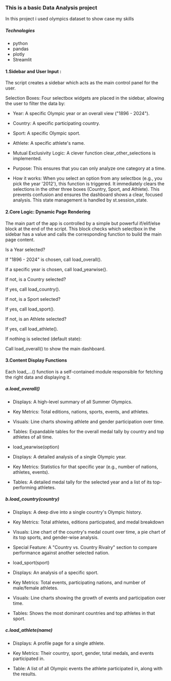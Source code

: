 ### This is a basic Data Analysis project 
In this project i used olympics dataset to show case my skills 
##### Technologies

- python
- pandas
- plotly
- Streamlit


#### 1.Sidebar and User Input :
The script creates a sidebar which acts as the main control panel for the user.

Selection Boxes: Four selectbox widgets are placed in the sidebar, allowing the user to filter the data by:

- Year: A specific Olympic year or an overall view ("1896 - 2024").

- Country: A specific participating country.

- Sport: A specific Olympic sport.

- Athlete: A specific athlete's name.

- Mutual Exclusivity Logic: A clever function clear_other_selections is implemented.

- Purpose: This ensures that you can only analyze one category at a time.

- How it works: When you select an option from any selectbox (e.g., you pick the year '2012'), this function is triggered. It immediately clears the selections in the other three boxes (Country, Sport, and Athlete). This prevents confusion and ensures the dashboard shows a clear, focused analysis. This state management is handled by st.session_state.

#### 2.Core Logic: Dynamic Page Rendering 
The main part of the app is controlled by a simple but powerful if/elif/else block at the end of the script. This block checks which selectbox in the sidebar has a value and calls the corresponding function to build the main page content.

Is a Year selected?

If "1896 - 2024" is chosen, call load_overall().

If a specific year is chosen, call load_yearwise().

If not, is a Country selected?

If yes, call load_country().

If not, is a Sport selected?

If yes, call load_sport().

If not, is an Athlete selected?

If yes, call load_athlete().

If nothing is selected (default state):

Call load_overall() to show the main dashboard.

#### 3.Content Display Functions 
Each load_...() function is a self-contained module responsible for fetching the right data and displaying it.

##### a.load_overall()

- Displays: A high-level summary of all Summer Olympics.

- Key Metrics: Total editions, nations, sports, events, and athletes.

- Visuals: Line charts showing athlete and gender participation over time.

- Tables: Expandable tables for the overall medal tally by country and top athletes of all time.

- load_yearwise(option)

- Displays: A detailed analysis of a single Olympic year.

- Key Metrics: Statistics for that specific year (e.g., number of nations, athletes, events).

- Tables: A detailed medal tally for the selected year and a list of its top-performing athletes.

##### b.load_country(country)

- Displays: A deep dive into a single country's Olympic history.

- Key Metrics: Total athletes, editions participated, and medal breakdown

- Visuals: Line chart of the country's medal count over time, a pie chart of its top sports, and gender-wise analysis.

- Special Feature: A "Country vs. Country Rivalry" section to compare performance against another selected nation.

- load_sport(sport)

- Displays: An analysis of a specific sport.

- Key Metrics: Total events, participating nations, and number of male/female athletes.

- Visuals: Line charts showing the growth of events and participation over time.

- Tables: Shows the most dominant countries and top athletes in that sport.

##### c.load_athlete(name)

- Displays: A profile page for a single athlete.

- Key Metrics: Their country, sport, gender, total medals, and events participated in.

- Table: A list of all Olympic events the athlete participated in, along with the results.